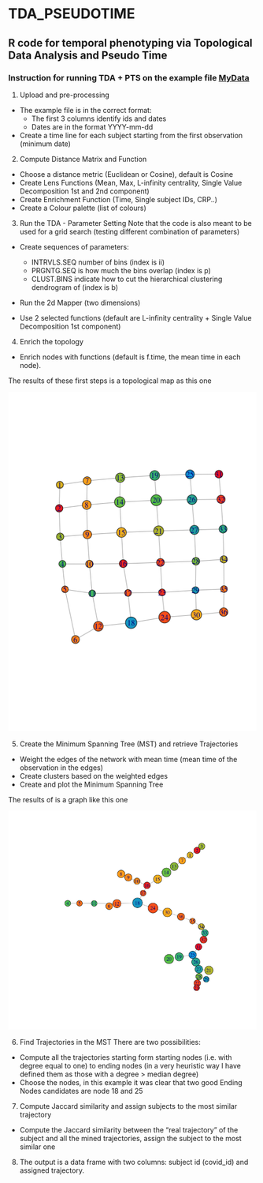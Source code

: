 # TDA_PSEUDOTIME
## R code for temporal phenotyping via Topological Data Analysis and Pseudo Time 

### Instruction for running TDA + PTS on the example file [MyData](https://github.com/aridag/TDA_PSEUDOTIME/blob/master/MyDataSim.csv)

1. Upload and pre-processing
- The example file is in the correct format:
  - The first 3 columns identify ids and dates 
  - Dates are in the format YYYY-mm-dd
- Create a time line for each subject starting from the first observation (minimum date)

2. Compute Distance Matrix and Function
- Choose a distance metric (Euclidean or Cosine), default is Cosine  
- Create Lens Functions (Mean, Max, L-infinity centrality, Single Value Decomposition 1st and 2nd component)
- Create Enrichment Function (Time, Single subject IDs, CRP..)
- Create a Colour palette (list of colours)

3. Run the TDA - Parameter Setting
Note that the code is also meant to be used for a grid search (testing different combination of parameters)
- Create sequences of parameters:
  - INTRVLS.SEQ number of bins (index is ii)
  - PRGNTG.SEQ is how much the bins overlap (index is p)
  - CLUST.BINS indicate how to cut the hierarchical clustering dendrogram of (index is b) 
  
 - Run the 2d Mapper (two dimensions)
  - Use 2 selected functions (default are L-infinity centrality + Single Value Decomposition 1st component) 


4. Enrich the topology
- Enrich nodes with functions (default is f.time, the mean time in each node). 

The results of these first steps is a topological map as this one

![Topological Map](https://github.com/aridag/TDA_PSEUDOTIME/blob/master/TopologicalMap.png)

5. Create the Minimum Spanning Tree (MST) and retrieve Trajectories
- Weight the edges of the network with mean time (mean time of the observation in the edges)
- Create clusters based on the weighted edges
- Create and plot the Minimum Spanning Tree

The results of is a graph like this one

![Minimum Spanning Tree](https://github.com/aridag/TDA_PSEUDOTIME/blob/master/MSTExample.png)

6. Find Trajectories in the MST
There are two possibilities:
-	Compute all the trajectories starting form starting nodes (i.e. with degree equal to one) to ending nodes (in a very heuristic way I have defined them as those with a degree > median degree)
-	Choose the nodes, in this example it was clear that two good Ending Nodes candidates are node 18 and 25

7. Compute Jaccard similarity and assign subjects to the most similar trajectory
- Compute the Jaccard similarity between the “real trajectory” of the subject and all the mined trajectories, assign the subject to the most similar one

8. The output is a data frame with two columns: subject id (covid_id) and assigned trajectory.



